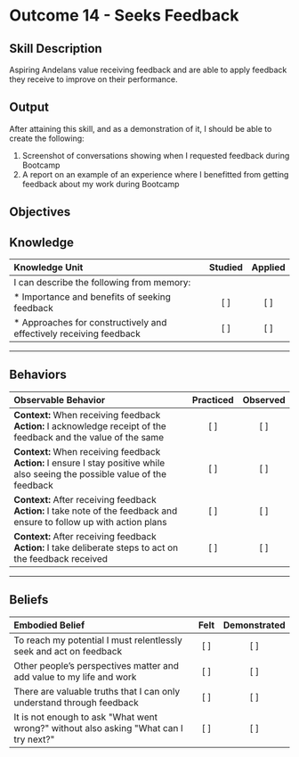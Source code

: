 # Outcome 14 - Seeks Feedback

**Skill Description**
----------
Aspiring Andelans value receiving feedback and are able to apply feedback they receive to improve on their performance.


**Output**
----------
After attaining this skill, and as a demonstration of it, I should be able to create the following:

1. Screenshot of conversations showing when I requested feedback during Bootcamp
2. A report on an example of an experience where I benefitted from getting feedback about my work during Bootcamp


**Objectives**
----------

## **Knowledge**


| Knowledge Unit   |      Studied      | Applied |
|:-------------|:------------------:|:--------:|
| I can describe the following from memory: | | |
| * Importance and benefits of seeking feedback | [ ] |    [ ] |
| * Approaches for constructively and effectively receiving feedback | [ ] | [ ] |


----------


## **Behaviors**


| Observable Behavior   |      Practiced      | Observed |
|:-------------|:------------------:|:--------:|
| **Context:** When receiving feedback **Action:** I acknowledge receipt of the feedback and the value of the same | [ ] |    [ ] |
| **Context:** When receiving feedback **Action:** I ensure I stay positive while also seeing the possible value of the feedback | [ ] |    [ ] |
| **Context:**  After receiving feedback **Action:** I take note of the feedback and ensure to follow up with action plans | [ ] |    [ ] |
| **Context:**  After receiving feedback **Action:** I take deliberate steps to act on the feedback received | [ ] |    [ ] |

----------


## **Beliefs**


| Embodied Belief   |      Felt      | Demonstrated |
|:-------------|:------------------:|:--------:|
| To reach my potential I must relentlessly seek and act on feedback |   [ ]   |   [ ] |
| Other people’s perspectives matter and add value to my life and work |   [ ]   |   [ ] |
| There are valuable truths that I can only understand through feedback |   [ ]   |   [ ] |
| It is not enough to ask "What went wrong?" without also asking "What can I try next?" |   [ ]   |   [ ] |
